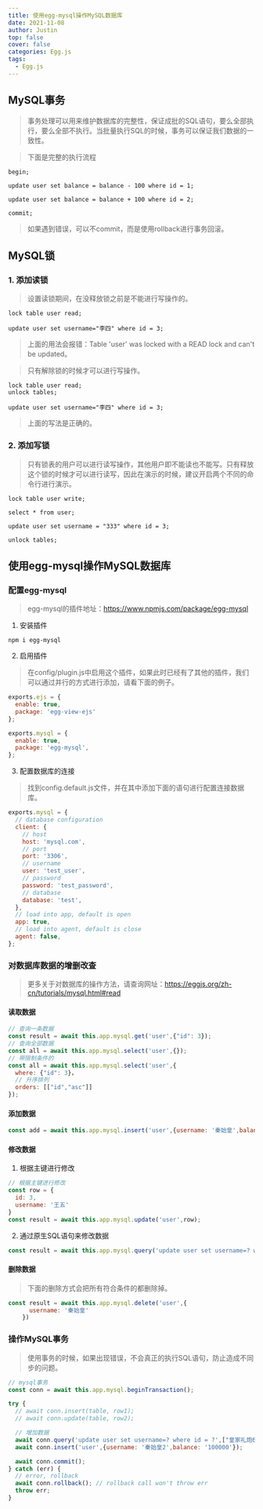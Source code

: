 ```yaml
---
title: 使用egg-mysql操作MySQL数据库
date: 2021-11-08
author: Justin
top: false
cover: false
categories: Egg.js
tags:
  - Egg.js
---
```


## MySQL事务
>事务处理可以用来维护数据库的完整性，保证成批的SQL语句，要么全部执行，要么全部不执行。当批量执行SQL的时候，事务可以保证我们数据的一致性。

>下面是完整的执行流程

```shell
begin;

update user set balance = balance - 100 where id = 1;

update user set balance = balance + 100 where id = 2;

commit;
```

>如果遇到错误，可以不commit，而是使用rollback进行事务回滚。

## MySQL锁
### 1. 添加读锁
>设置读锁期间，在没释放锁之前是不能进行写操作的。

```shell
lock table user read;

update user set username="李四" where id = 3;
```

>上面的用法会报错：Table 'user' was locked with a READ lock and can't be updated。

>只有解除锁的时候才可以进行写操作。

```shell
lock table user read;
unlock tables;

update user set username="李四" where id = 3;
```

>上面的写法是正确的。

### 2. 添加写锁
>只有锁表的用户可以进行读写操作，其他用户即不能读也不能写。只有释放这个锁的时候才可以进行读写，因此在演示的时候，建议开启两个不同的命令行进行演示。

```shell
lock table user write;

select * from user;

update user set username = "333" where id = 3;

unlock tables;
```

## 使用egg-mysql操作MySQL数据库
### 配置egg-mysql
>egg-mysql的插件地址：https://www.npmjs.com/package/egg-mysql

1. 安装插件

```shell
npm i egg-mysql
```

2. 启用插件

>在config/plugin.js中启用这个插件，如果此时已经有了其他的插件，我们可以通过并行的方式进行添加，请看下面的例子。

```js
exports.ejs = {
  enable: true,
  package: 'egg-view-ejs'
};

exports.mysql = {
  enable: true,
  package: 'egg-mysql',
};
```

3. 配置数据库的连接

>找到config.default.js文件，并在其中添加下面的语句进行配置连接数据库。

```js
exports.mysql = {
  // database configuration
  client: {
    // host
    host: 'mysql.com',
    // port
    port: '3306',
    // username
    user: 'test_user',
    // password
    password: 'test_password',
    // database
    database: 'test',    
  },
  // load into app, default is open
  app: true,
  // load into agent, default is close
  agent: false,
};
```

### 对数据库数据的增删改查
>更多关于对数据库的操作方法，请查询网址：https://eggjs.org/zh-cn/tutorials/mysql.html#read

#### 读取数据

```js
// 查询一条数据
const result = await this.app.mysql.get('user',{"id": 3});
// 查询全部数据
const all = await this.app.mysql.select('user',{});
// 带限制条件的
const all = await this.app.mysql.select('user',{
  where: {"id": 3}，
  // 升序排列
  orders: [["id","asc"]]
});
```

#### 添加数据
```js
const add = await this.app.mysql.insert('user',{username: '秦始皇',balance: '100000'});
```

#### 修改数据
1. 根据主键进行修改

```js
// 根据主键进行修改
const row = {
  id: 3,
  username: '王五'
}
const result = await this.app.mysql.update('user',row);
```

2. 通过原生SQL语句来修改数据

```js
const result = await this.app.mysql.query('update user set username=? where id = ?',["皇家礼炮",5]);
```

#### 删除数据
>下面的删除方式会把所有符合条件的都删除掉。

```js
const result = await this.app.mysql.delete('user',{
      username: '秦始皇'
    })
```

### 操作MySQL事务
>使用事务的时候，如果出现错误，不会真正的执行SQL语句，防止造成不同步的问题。

```js
// mysql事务
const conn = await this.app.mysql.beginTransaction();

try {
  // await conn.insert(table, row1);
  // await conn.update(table, row2);

  // 增加数据
  await conn.query('update user set username=? where id = ?',["皇家礼炮666",5]);
  await conn.insert('user',{username: '秦始皇2',balance: '100000'});

  await conn.commit();
} catch (err) {
  // error, rollback
  await conn.rollback(); // rollback call won't throw err
  throw err;
}
```







